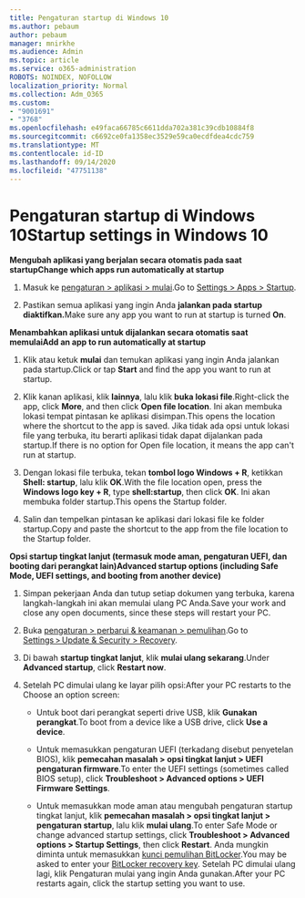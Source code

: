 ```yaml
---
title: Pengaturan startup di Windows 10
ms.author: pebaum
author: pebaum
manager: mnirkhe
ms.audience: Admin
ms.topic: article
ms.service: o365-administration
ROBOTS: NOINDEX, NOFOLLOW
localization_priority: Normal
ms.collection: Adm_O365
ms.custom:
- "9001691"
- "3768"
ms.openlocfilehash: e49faca66785c6611dda702a381c39cdb10884f8
ms.sourcegitcommit: c6692ce0fa1358ec3529e59ca0ecdfdea4cdc759
ms.translationtype: MT
ms.contentlocale: id-ID
ms.lasthandoff: 09/14/2020
ms.locfileid: "47751138"
---
```

# <a name="startup-settings-in-windows-10"></a><span data-ttu-id="91469-102">Pengaturan startup di Windows 10</span><span class="sxs-lookup"><span data-stu-id="91469-102">Startup settings in Windows 10</span></span>

<span data-ttu-id="91469-103">**Mengubah aplikasi yang berjalan secara otomatis pada saat startup**</span><span class="sxs-lookup"><span data-stu-id="91469-103">**Change which apps run automatically at startup**</span></span>

1. <span data-ttu-id="91469-104">Masuk ke [pengaturan > aplikasi > mulai](ms-settings:startupapps?activationSource=GetHelp).</span><span class="sxs-lookup"><span data-stu-id="91469-104">Go to [Settings > Apps > Startup](ms-settings:startupapps?activationSource=GetHelp).</span></span>

2. <span data-ttu-id="91469-105">Pastikan semua aplikasi yang ingin Anda **jalankan pada startup diaktifkan.**</span><span class="sxs-lookup"><span data-stu-id="91469-105">Make sure any app you want to run at startup is turned **On**.</span></span>

<span data-ttu-id="91469-106">**Menambahkan aplikasi untuk dijalankan secara otomatis saat memulai**</span><span class="sxs-lookup"><span data-stu-id="91469-106">**Add an app to run automatically at startup**</span></span>

1. <span data-ttu-id="91469-107">Klik atau ketuk **mulai** dan temukan aplikasi yang ingin Anda jalankan pada startup.</span><span class="sxs-lookup"><span data-stu-id="91469-107">Click or tap **Start** and find the app you want to run at startup.</span></span>

2. <span data-ttu-id="91469-108">Klik kanan aplikasi, klik **lainnya**, lalu klik **buka lokasi file**.</span><span class="sxs-lookup"><span data-stu-id="91469-108">Right-click the app, click **More**, and then click **Open file location**.</span></span> <span data-ttu-id="91469-109">Ini akan membuka lokasi tempat pintasan ke aplikasi disimpan.</span><span class="sxs-lookup"><span data-stu-id="91469-109">This opens the location where the shortcut to the app is saved.</span></span> <span data-ttu-id="91469-110">Jika tidak ada opsi untuk lokasi file yang terbuka, itu berarti aplikasi tidak dapat dijalankan pada startup.</span><span class="sxs-lookup"><span data-stu-id="91469-110">If there is no option for Open file location, it means the app can't run at startup.</span></span>

3. <span data-ttu-id="91469-111">Dengan lokasi file terbuka, tekan **tombol logo Windows + R**, ketikkan **Shell: startup**, lalu klik **OK**.</span><span class="sxs-lookup"><span data-stu-id="91469-111">With the file location open, press the **Windows logo key  + R**, type **shell:startup**, then click **OK**.</span></span> <span data-ttu-id="91469-112">Ini akan membuka folder startup.</span><span class="sxs-lookup"><span data-stu-id="91469-112">This opens the Startup folder.</span></span>

4. <span data-ttu-id="91469-113">Salin dan tempelkan pintasan ke aplikasi dari lokasi file ke folder startup.</span><span class="sxs-lookup"><span data-stu-id="91469-113">Copy and paste the shortcut to the app from the file location to the Startup folder.</span></span>

<span data-ttu-id="91469-114">**Opsi startup tingkat lanjut (termasuk mode aman, pengaturan UEFI, dan booting dari perangkat lain)**</span><span class="sxs-lookup"><span data-stu-id="91469-114">**Advanced startup options (including Safe Mode, UEFI settings, and booting from another device)**</span></span>

1. <span data-ttu-id="91469-115">Simpan pekerjaan Anda dan tutup setiap dokumen yang terbuka, karena langkah-langkah ini akan memulai ulang PC Anda.</span><span class="sxs-lookup"><span data-stu-id="91469-115">Save your work and close any open documents, since these steps will restart your PC.</span></span>

2. <span data-ttu-id="91469-116">Buka [pengaturan > perbarui & keamanan > pemulihan](ms-settings:recovery?activationSource=GetHelp).</span><span class="sxs-lookup"><span data-stu-id="91469-116">Go to [Settings > Update & Security > Recovery](ms-settings:recovery?activationSource=GetHelp).</span></span>

3. <span data-ttu-id="91469-117">Di bawah **startup tingkat lanjut**, klik **mulai ulang sekarang**.</span><span class="sxs-lookup"><span data-stu-id="91469-117">Under **Advanced startup**, click **Restart now**.</span></span> 

4. <span data-ttu-id="91469-118">Setelah PC dimulai ulang ke layar pilih opsi:</span><span class="sxs-lookup"><span data-stu-id="91469-118">After your PC restarts to the Choose an option screen:</span></span>

    - <span data-ttu-id="91469-119">Untuk boot dari perangkat seperti drive USB, klik **Gunakan perangkat**.</span><span class="sxs-lookup"><span data-stu-id="91469-119">To boot from a device like a USB drive, click **Use a device**.</span></span>

    - <span data-ttu-id="91469-120">Untuk memasukkan pengaturan UEFI (terkadang disebut penyetelan BIOS), klik **pemecahan masalah > opsi tingkat lanjut > UEFI pengaturan firmware**.</span><span class="sxs-lookup"><span data-stu-id="91469-120">To enter the UEFI settings (sometimes called BIOS setup), click **Troubleshoot > Advanced options > UEFI Firmware Settings**.</span></span> 

    - <span data-ttu-id="91469-121">Untuk memasukkan mode aman atau mengubah pengaturan startup tingkat lanjut, klik **pemecahan masalah > opsi tingkat lanjut > pengaturan startup**, lalu klik **mulai ulang**.</span><span class="sxs-lookup"><span data-stu-id="91469-121">To enter Safe Mode or change advanced startup settings, click **Troubleshoot > Advanced options > Startup Settings**, then click **Restart**.</span></span> <span data-ttu-id="91469-122">Anda mungkin diminta untuk memasukkan [kunci pemulihan BitLocker](https://support.microsoft.com/help/4026181/windows-10-find-my-bitlocker-recovery-key).</span><span class="sxs-lookup"><span data-stu-id="91469-122">You may be asked to enter your [BitLocker recovery key](https://support.microsoft.com/help/4026181/windows-10-find-my-bitlocker-recovery-key).</span></span> <span data-ttu-id="91469-123">Setelah PC dimulai ulang lagi, klik Pengaturan mulai yang ingin Anda gunakan.</span><span class="sxs-lookup"><span data-stu-id="91469-123">After your PC restarts again, click the startup setting you want to use.</span></span>